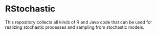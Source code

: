 # RStochastic
This repository collects all kinds of R and Java code that can be used for realizing stochastic processes and sampling from stochastic models.
